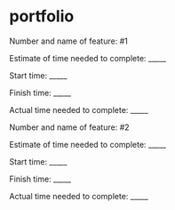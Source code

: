 # portfolio

Number and name of feature: #1

Estimate of time needed to complete: _____

Start time: _____

Finish time: _____

Actual time needed to complete: _____



Number and name of feature: #2

Estimate of time needed to complete: _____

Start time: _____

Finish time: _____

Actual time needed to complete: _____